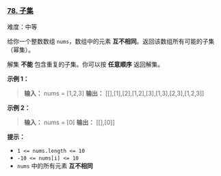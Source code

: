 ### [78\. 子集](https://leetcode.cn/problems/subsets/)

难度：中等

给你一个整数数组 `nums`，数组中的元素 **互不相同**。返回该数组所有可能的子集（幂集）。

解集 **不能** 包含重复的子集。你可以按 **任意顺序** 返回解集。

**示例 1：**

> **输入：** nums = [1,2,3]
> **输出：** \[[],[1],[2],[1,2],[3],[1,3],[2,3],[1,2,3]]

**示例 2：**

> **输入：** nums = [0]
> **输出：** \[[],[0]]

**提示：**

- `1 <= nums.length <= 10`
- `-10 <= nums[i] <= 10`
- `nums` 中的所有元素 **互不相同**
